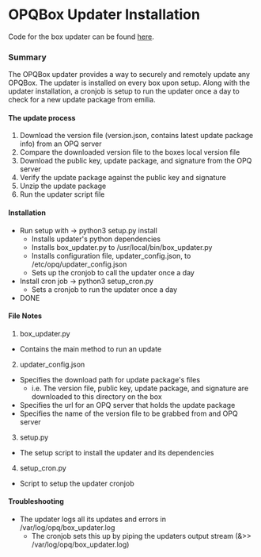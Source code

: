 # OPQBox Updater Installation

Code for the box updater can be found [here](https://github.com/openpowerquality/opq/tree/master/box/Software/Updater).

### Summary
The OPQBox updater provides a way to securely and remotely update any OPQBox. The updater is installed on every box upon setup. Along with the updater installation, a cronjob is setup to run the updater once a day to check for a new update package from emilia.

#### The update process
1. Download the version file (version.json, contains latest update package info) from an OPQ server
2. Compare the downloaded version file to the boxes local version file
3. Download the public key, update package, and signature from the OPQ server
4. Verify the update package against the public key and signature
5. Unzip the update package
6. Run the updater script file

#### Installation
* Run setup with -> python3 setup.py install
  * Installs updater's python dependencies
  * Installs box_updater.py to /usr/local/bin/box_updater.py
  * Installs configuration file, updater_config.json, to /etc/opq/updater_config.json
  * Sets up the cronjob to call the updater once a day
* Install cron job -> python3 setup_cron.py
  * Sets a cronjob to run the updater once a day
* DONE

#### File Notes
1. box_updater.py
  * Contains the main method to run an update
2. updater_config.json
  * Specifies the download path for update package's files
    * i.e. The version file, public key, update package, and signature are downloaded to this directory on the box
  * Specifies the url for an OPQ server that holds the update package
  * Specifies the name of the version file to be grabbed from and OPQ server
3. setup.py
  * The setup script to install the updater and its dependencies
4. setup_cron.py
  * Script to setup the updater cronjob

#### Troubleshooting
* The updater logs all its updates and errors in /var/log/opq/box_updater.log
  * The cronjob sets this up by piping the updaters output stream (&>> /var/log/opq/box_updater.log)
